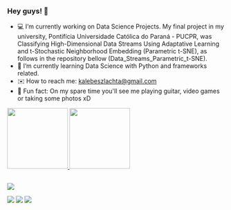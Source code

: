 ### Hey guys! 🖖
- 💻 I’m currently working on Data Science Projects. My final project in my university, Pontifícia Universidade Católica do Paraná - PUCPR, was Classifying High-Dimensional Data Streams Using Adaptative Learning and t-Stochastic Neighborhood Embedding (Parametric t-SNE), as follows in the repository bellow (Data_Streams_Parametric_t-SNE).
- 🌱 I’m currently learning Data Science with Python and frameworks related.
- ✉️ How to reach me: kalebeszlachta@gmail.com
- 🎸 Fun fact: On my spare time you'll see me playing guitar, video games or taking some photos xD 

 <div>
  <a href="https://github.com/kalebers"> 
  <img height="140em" src="https://github-readme-stats.vercel.app/api?username=kalebers&show_icons=true&theme=dark&include_all_commits=true&count_private=true"/>
  <img height="140em" src="https://github-readme-stats.vercel.app/api/top-langs/?username=kalebers&layout=compact&langs_count=7&theme=dark"/>
</div>
  
  ##
 
<div> 
 <a href="https://www.linkedin.com/in/kalebe-rodrigues-szlachta-918357205" target="_blank"><img src="https://img.shields.io/badge/LinkedIn-0077B5?style=for-the-badge&logo=linkedin&logoColor=white" target="_blank">
              
 
 
  <a href="https://instagram.com/kalebe_rs" target="_blank"><img src="https://img.shields.io/badge/-Instagram-%23E4405F?style=for-the-badge&logo=instagram&logoColor=white" target="_blank"></a>
 	<a href="https://www.twitch.tv/kalebers" target="_blank"><img src="https://img.shields.io/badge/Twitch-9146FF?style=for-the-badge&logo=twitch&logoColor=white" target="_blank"></a>
 <a href="https://twitter.com/kalebe_rs" target="_blank"><img src="https://img.shields.io/badge/Twitter-1DA1F2?style=for-the-badge&logo=twitter&logoColor=white" target="_blank"></a> 
</a> 
 
</div>
